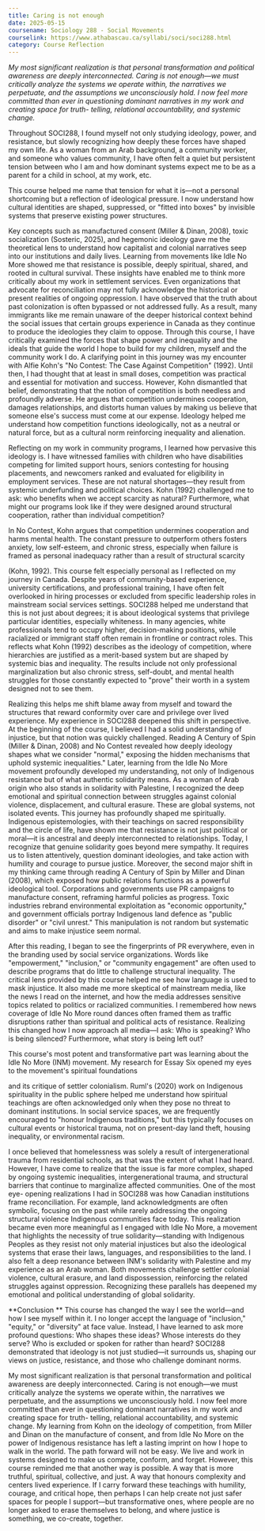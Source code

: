 ```yaml
---
title: Caring is not enough
date: 2025-05-15
coursename: Sociology 288 - Social Movements
courselink: https://www.athabascau.ca/syllabi/soci/soci288.html
category: Course Reflection
---
```


_My most significant realization is that personal transformation and political awareness are deeply
interconnected. Caring is not enough—we must critically analyze the systems we operate within,
the narratives we perpetuate, and the assumptions we unconsciously hold. I now feel more 
committed than ever in questioning dominant narratives in my work and creating space for truth-
telling, relational accountability, and systemic change._

Throughout SOCI288, I found myself not only studying ideology, power, and resistance, but 
slowly recognizing how deeply these forces have shaped my own life. As a woman from an Arab
background, a community worker, and someone who values community, I have often felt a quiet 
but persistent tension between who I am and how dominant systems expect me to be as a parent 
for a child in school, at my work, etc.

This course helped me name that tension for what it is—not a personal shortcoming but a 
reflection of ideological pressure. I now understand how cultural identities are shaped, 
suppressed, or "fitted into boxes" by invisible systems that preserve existing power structures.

Key concepts such as manufactured consent (Miller & Dinan, 2008), toxic socialization 
(Sosteric, 2025), and hegemonic ideology gave me the theoretical lens to understand how 
capitalist and colonial narratives seep into our institutions and daily lives. Learning from 
movements like Idle No More showed me that resistance is possible, deeply spiritual, shared, and
rooted in cultural survival. These insights have enabled me to think more critically about my 
work in settlement services. Even organizations that advocate for reconciliation may not fully 
acknowledge the historical or present realities of ongoing oppression. I have observed that the 
truth about past colonization is often bypassed or not addressed fully. As a result, many 
immigrants like me remain unaware of the deeper historical context behind the social issues that 
certain groups experience in Canada as they continue to produce the ideologies they claim to 
oppose. Through this course, I have critically examined the forces that shape power and 
inequality and the ideals that guide the world I hope to build for my children, myself and the 
community work I do. A clarifying point in this journey was my encounter with Alfie Kohn's "No
Contest: The Case Against Competition" (1992). Until then, I had thought that at least in small 
doses, competition was practical and essential for motivation and success. However, Kohn 
dismantled that belief, demonstrating that the notion of competition is both needless and 
profoundly adverse. He argues that competition undermines cooperation, damages relationships, 
and distorts human values by making us believe that someone else's success must come at our 
expense. Ideology helped me understand how competition functions ideologically, not as a 
neutral or natural force, but as a cultural norm reinforcing inequality and alienation. 

Reflecting on my work in community programs, I learned how pervasive this ideology is. I have 
witnessed families with children who have disabilities competing for limited support hours, 
seniors  contesting for housing placements, and newcomers ranked and evaluated for eligibility in 
employment services. These are not natural shortages—they result from systemic underfunding 
and political choices. Kohn (1992) challenged me to ask: who benefits when we accept scarcity 
as natural? Furthermore, what might our programs look like if they were designed around 
structural cooperation, rather than individual competition?

In No Contest, Kohn argues that competition undermines cooperation and harms mental health. 
The constant pressure to outperform others fosters anxiety, low self-esteem, and chronic stress, 
especially when failure is framed as personal inadequacy rather than a result of structural scarcity

(Kohn, 1992). This course felt especially personal as I reflected on my journey in Canada. 
Despite years of community-based experience, university certifications, and professional 
training, I have often felt overlooked in hiring processes or excluded from specific leadership 
roles in mainstream social services settings. SOCI288 helped me understand that this is not just 
about degrees; it is about ideological systems that privilege particular identities, especially 
whiteness. In many agencies, white professionals tend to occupy higher, decision-making 
positions, while racialized or immigrant staff often remain in frontline or contract roles. This 
reflects what Kohn (1992) describes as the ideology of competition, where hierarchies are 
justified as a merit-based system but are shaped by systemic bias and inequality. The results 
include not only professional marginalization but also chronic stress, self-doubt, and mental 
health struggles for those constantly expected to "prove" their worth in a system designed not to 
see them.

Realizing this helps me shift blame away from myself and toward the structures that reward 
conformity over care and privilege over lived experience. My experience in SOCI288 deepened 
this shift in perspective. At the beginning of the course, I believed I had a solid understanding of 
injustice, but that notion was quickly challenged. Reading A Century of Spin (Miller & Dinan, 
2008) and No Contest revealed how deeply ideology shapes what we consider "normal," 
exposing the hidden mechanisms that uphold systemic inequalities." Later, learning from the Idle
No More movement profoundly developed my understanding, not only of Indigenous resistance 
but of what authentic solidarity means. As a woman of Arab origin who also stands in solidarity 
with Palestine, I recognized the deep emotional and spiritual connection between struggles 
against colonial violence, displacement, and cultural erasure. These are global systems, not 
isolated events. This journey has profoundly shaped me spiritually. Indigenous epistemologies, 
with their teachings on sacred responsibility and the circle of life, have shown me that resistance 
is not just political or moral—it is ancestral and deeply interconnected to relationships. Today, I 
recognize that genuine solidarity goes beyond mere sympathy. It requires us to listen attentively, 
question dominant ideologies, and take action with humility and courage to pursue justice. 
Moreover, the second major shift in my thinking came through reading A Century of Spin by 
Miller and Dinan (2008), which exposed how public relations functions as a powerful ideological
tool. Corporations and governments use PR campaigns to manufacture consent, reframing 
harmful policies as progress. Toxic industries rebrand environmental exploitation as "economic 
opportunity," and government officials portray Indigenous land defence as "public disorder" or 
"civil unrest." This manipulation is not random but systematic and aims to make injustice seem 
normal.

After this reading, I began to see the fingerprints of PR everywhere, even in the branding used by
social service organizations. Words like "empowerment," "inclusion," or "community 
engagement" are often used to describe programs that do little to challenge structural inequality. 
The critical lens provided by this course helped me see how language is used to mask injustice. It
also made me more skeptical of mainstream media, like the news I read on the internet, and how 
the media addresses sensitive topics related to politics or racialized communities.
I remembered how news coverage of Idle No More round dances often framed them as traffic 
disruptions rather than spiritual and political acts of resistance. Realizing this changed how I now
approach all media—I ask: Who is speaking? Who is being silenced? Furthermore, what story is 
being left out? 

This course's most potent and transformative part was learning about the Idle No More (INM) 
movement. My research for Essay Six opened my eyes to the movement's spiritual foundations 

and its critique of settler colonialism. Ruml's (2020) work on Indigenous spirituality in the public
sphere helped me understand how spiritual teachings are often acknowledged only when they 
pose no threat to dominant institutions. In social service spaces, we are frequently encouraged to 
"honour Indigenous traditions," but this typically focuses on cultural events or historical trauma, 
not on present-day land theft, housing inequality, or environmental racism.

I once believed that homelessness was solely a result of intergenerational trauma from residential
schools, as that was the extent of what I had heard. However, I have come to realize that the issue
is far more complex, shaped by ongoing systemic inequalities, intergenerational trauma, and 
structural barriers that continue to marginalize affected communities. One of the most eye-
opening realizations I had in SOCI288 was how Canadian institutions frame reconciliation. For 
example, land acknowledgments are often symbolic, focusing on the past while rarely addressing
the ongoing structural violence Indigenous communities face today. This realization became 
even more meaningful as I engaged with Idle No More, a movement that highlights the necessity
of true solidarity—standing with Indigenous Peoples as they resist not only material injustices 
but also the ideological systems that erase their laws, languages, and responsibilities to the land.
I also felt a deep resonance between INM's solidarity with Palestine and my experience as an 
Arab woman. Both movements challenge settler colonial violence, cultural erasure, and land 
dispossession, reinforcing the related struggles against oppression. Recognizing these parallels 
has deepened my emotional and political understanding of global solidarity.

**Conclusion
**
This course has changed the way I see the world—and how I see myself within it. I no longer 
accept the language of "inclusion," "equity," or "diversity" at face value. Instead, I have learned 
to ask more profound questions: Who shapes these ideas? Whose interests do they serve? Who is 
excluded or spoken for rather than heard? SOCI288 demonstrated that ideology is not just 
studied—it surrounds us, shaping our views on justice, resistance, and those who challenge 
dominant norms.

My most significant realization is that personal transformation and political awareness are deeply
interconnected. Caring is not enough—we must critically analyze the systems we operate within,
the narratives we perpetuate, and the assumptions we unconsciously hold. I now feel more 
committed than ever in questioning dominant narratives in my work and creating space for truth-
telling, relational accountability, and systemic change. My learning from Kohn on the ideology 
of competition, from Miller and Dinan on the manufacture of consent, and from Idle No More on
the power of Indigenous resistance has left a lasting imprint on how I hope to walk in the world. 
The path forward will not be easy. We live and work in systems designed to make us compete, 
conform, and forget. However, this course reminded me that another way is possible. A way that 
is more truthful, spiritual, collective, and just. A way that honours complexity and centers lived 
experience. If I carry forward these teachings with humility, courage, and critical hope, then 
perhaps I can help create not just safer spaces for people I support—but transformative ones, 
where people are no longer asked to erase themselves to belong, and where justice is something, 
we co-create, together.

